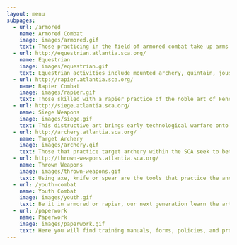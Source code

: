 ```yaml
---
layout: menu
subpages:
  - url: /armored
    name: Armored Combat
    image: images/armored.gif
    text: Those practicing in the field of armored combat take up arms and armor in chivalric combat.
  - url: http://equestrian.atlantia.sca.org/
    name: Equestrian
    image: images/equestrian.gif
    text: Equestrian activities include mounted archery, quintain, jousting, and others upon a horse.
  - url: http://rapier.atlantia.sca.org/
    name: Rapier Combat
    image: images/rapier.gif
    text: Those skilled with a rapier practice of the noble art of Fencing.
  - url: http://siege.atlantia.sca.org/
    name: Siege Weapons
    image: images/siege.gif
    text: This distructive art brings early technological warfare onto the battle field.
  - url: http://archery.atlantia.sca.org/
    name: Target Archery
    image: images/archery.gif
    text: Those that practice target archery within the SCA seek to better their skill of the Bow in civilian persuit.
  - url: http://thrown-weapons.atlantia.sca.org/
    name: Thrown Weapons
    image: images/thrown-weapons.gif
    text: Using axe, knife or spear are the tools that practice the ancient art of thrown weapons.
  - url: /youth-combat
    name: Youth Combat
    image: images/youth.gif
    text: Be it in armored or rapier, our next generation learn the art of combat.
  - url: /paperwork
    name: Paperwork
    image: images/paperwork.gif
    text: Here you will find training manuals, forms, policies, and procedures.
---
```

